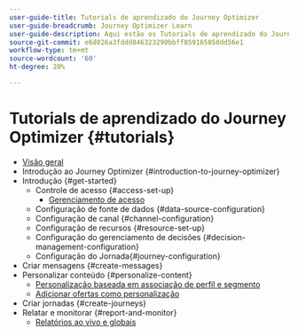 ```yaml
---
user-guide-title: Tutorials de aprendizado do Journey Optimizer
user-guide-breadcrumb: Journey Optimizer Learn
user-guide-description: Aqui estão os Tutorials de aprendizado do Journey Optimizer.
source-git-commit: e6d026a3fddd846323290bbff059165050dd56e1
workflow-type: tm+mt
source-wordcount: '60'
ht-degree: 20%

---
```



# Tutorials de aprendizado do Journey Optimizer {#tutorials}

+ [Visão geral](/help/overview.md)
+ Introdução ao Journey Optimizer {#introduction-to-journey-optimizer}
+ Introdução {#get-started}
   + Controle de acesso {#access-set-up}
      + [Gerenciamento de acesso](/help/set-up-access/access-management.md)
   + Configuração de fonte de dados {#data-source-configuration}
   + Configuração de canal {#channel-configuration}
   + Configuração de recursos {#resource-set-up}
   + Configuração do gerenciamento de decisões {#decision-management-configuration}
   + Configuração do Jornada{#journey-configuration}
+ Criar mensagens {#create-messages}
+ Personalizar conteúdo {#personalize-content}
   + [Personalização baseada em associação de perfil e segmento](/help/personalize-content/profile-and-segment-membership-based-personalization.md)
   + [Adicionar ofertas como personalização](/help/personalize-content/add-offer-decisioning-to-messages.md)
+ Criar jornadas {#create-journeys}
+ Relatar e monitorar {#report-and-monitor}
   + [Relatórios ao vivo e globais](/help/report-and-monitor/live-and-global-reports.md)
